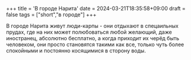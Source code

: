 +++
title = 'В городе Нарита'
date = 2024-03-21T18:35:58+09:00
draft = false
tags = ["short","в городе"]
+++

В городе Нарита живут люди-карпы - они отдыхают в спецаильных прудах, где на них может полюбоваться любой желающий, даже иностранец, абсолютно бесплатно, а когда приходит их черёд быть человеком, они просто становятся такими как все, только чуть более спокойными и постоянно косящимися в сторону воды.

